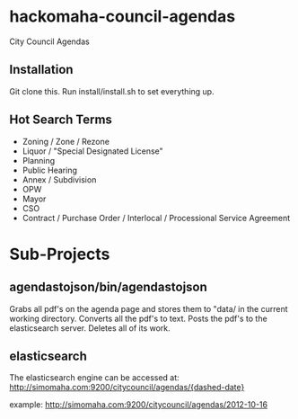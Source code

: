 hackomaha-council-agendas
=========================

City Council Agendas

Installation
------------

Git clone this. Run install/install.sh to set everything up.


Hot Search Terms
----------------
* Zoning / Zone / Rezone
* Liquor / "Special Designated License"
* Planning
* Public Hearing
* Annex / Subdivision
* OPW
* Mayor
* CSO
* Contract / Purchase Order / Interlocal / Processional Service Agreement

Sub-Projects
============

agendastojson/bin/agendastojson
--------------

Grabs all pdf's on the agenda page and stores them to "data/ in the current
working directory.
Converts all the pdf's to text.
Posts the pdf's to the elasticsearch server.
Deletes all of its work.

elasticsearch
-------------

The elasticsearch engine can be accessed at:
http://simomaha.com:9200/citycouncil/agendas/{dashed-date}

example:
http://simomaha.com:9200/citycouncil/agendas/2012-10-16

